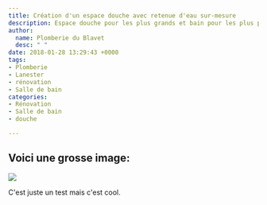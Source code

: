 ```yaml
---
title: Création d'un espace douche avec retenue d'eau sur-mesure
description: Espace douche pour les plus grands et bain pour les plus petits
author:
  name: Plomberie du Blavet
  desc: " "
date: 2018-01-28 13:29:43 +0000
tags:
- Plomberie
- Lanester
- rénovation
- Salle de bain
categories:
- Rénovation
- Salle de bain
- douche

---
```

## Voici une grosse image:

![](/uploads/bill-andy-murray.png)

C'est juste un test mais c'est cool.